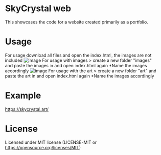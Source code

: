 # SkyCrystal web
This showcases the code for a website created primarily as a portfolio.

# Usage
For usage download all files and open the index.html, the images are not included
![image](https://github.com/user-attachments/assets/c1cc4cfa-d570-4eec-832a-3b2b46dfe48a)
For usage with images > create a new folder "images" and paste the images in and open index.html again *Name the images accordingly
![image](https://github.com/user-attachments/assets/b1d9cc02-a5e8-4b7d-aaf0-725d86dd6ecb)
For usage with the art > create a new folder "art" and paste the art in and open index.html again *Name the images accordingly

# Example
https://skycrystal.art/

# License
Licensed under MIT license (LICENSE-MIT or https://opensource.org/licenses/MIT)

